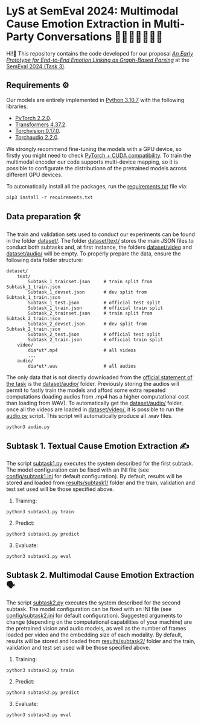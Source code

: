 # LyS at SemEval 2024: Multimodal Cause Emotion Extraction in Multi-Party Conversations 💁🏻‍♂️💭🙋🏻‍♀️

Hi!👋 This repository contains the code developed for our proposal *[An Early Prototype for End-to-End Emotion
Linking as Graph-Based Parsing](https://arxiv.org/abs/2405.06483)* at the [SemEval 2024 (Task 3)](https://nustm.github.io/SemEval-2024_ECAC/). 

## Requirements ⚙️

Our models are entirely implemented in [Python 3.10.7](https://www.python.org/downloads/release/python-3107/) with the following libraries:

- [PyTorch 2.2.0](https://pytorch.org/).
- [Transformers 4.37.2](https://huggingface.co/docs/transformers/index).
- [Torchvision 0.17.0](https://pytorch.org/vision/stable/index.html).
- [Torchaudio 2.2.0](https://pytorch.org/audio/stable/index.html).

We strongly recommend fine-tuning the models with a GPU device, so firstly you might need to check [PyTorch + CUDA compatibility](https://pytorch.org/get-started/previous-versions/). To train the multimodal encoder our code supports multi-device mapping, so it is possible to configurate the distributionn of the pretrained models across different GPU devices. 

To automatically install all the packages, run the [requirements.txt](requirements.txt) file via: 

```shell
pip3 install -r requirements.txt
```

## Data preparation 🛠️

The train and validation sets used to conduct our experiments can be found in the folder [dataset/](dataset/). The folder [dataset/text/](dataset/text/) stores the main JSON files to conduct both subtasks and, at first instance, the folders [dataset/video](dataset/video/)  and [dataset/audio/](dataset/audio/) will be empty. To properly prepare the data, ensure the following data folder structure:

```
dataset/    
    text/
        Subtask_1_trainset.json     # train split from Subtask_1_train.json
        Subtask_1_devset.json       # dev split from Subtask_1_train.json
        Subtask_1_test.json         # official test split 
        Subtask_1_train.json        # official train split 
        Subtask_2_trainset.json     # train split from Subtask_2_train.json
        Subtask_2_devset.json       # dev split from Subtask_2_train.json
        Subtask_2_test.json         # official test split 
        Subtask_2_train.json        # official train split 
    video/
        dia*ut*.mp4                 # all videos
        ...
    audio/
        dia*ut*.wav                 # all audios
```

The only data that is not directly downloaded from the [official statement of the task](https://nustm.github.io/SemEval-2024_ECAC/) is the [dataset/audio/](dataset/audio) folder. Previously storing the audios will permit to fastly train the models and afford some extra repeated computations (loading audios from .mp4 has a higher computational cost than loading from WAV). To automatically get the [dataset/audio/](dataset/audio/) folder, once all the videos are loaded in [dataset/video/](dataset/video/), it is possible to run the [audio.py](audio.py) script. This script will automatically produce all .wav files.

```
python3 audio.py
```


## Subtask 1. Textual Cause Emotion Extraction ✍️

The script [subtask1.py](subtask1.py) executes the system described for the first subtask. The model configuration can be fixed with an INI file (see [config/subtask1.ini](config/subtask1.ini) for default configuration). By default, results will be stored and loaded from [results/subtask1/](results/subtask1/) folder and the train, validation and test set used will be those specified above.

1. Training:

```shell 
python3 subtask1.py train 
```

2. Predict:

```shell 
python3 subtask1.py predict 
```

3. Evaluate:

```shell 
python3 subtask1.py eval
```


## Subtask 2. Multimodal Cause Emotion Extraction 🗣️
The script [subtask2.py](subtask2.py) executes the system described for the second subtask. The model configuration can be fixed with an INI file (see [config/subtask2.ini](config/subtask2.ini) for default configuration). Suggested arguments to change (depending on the computational capabilities of your machine) are the pretrained vision and audio models, as well as the number of frames loaded per video and the embedding size of each modality.  By default, results will be stored and loaded from [results/subtask2/](results/subtask2/) folder and the train, validation and test set used will be those specified above.

1. Training:

```shell 
python3 subtask2.py train 
```

2. Predict:

```shell 
python3 subtask2.py predict 
```

3. Evaluate:

```shell 
python3 subtask2.py eval
```
